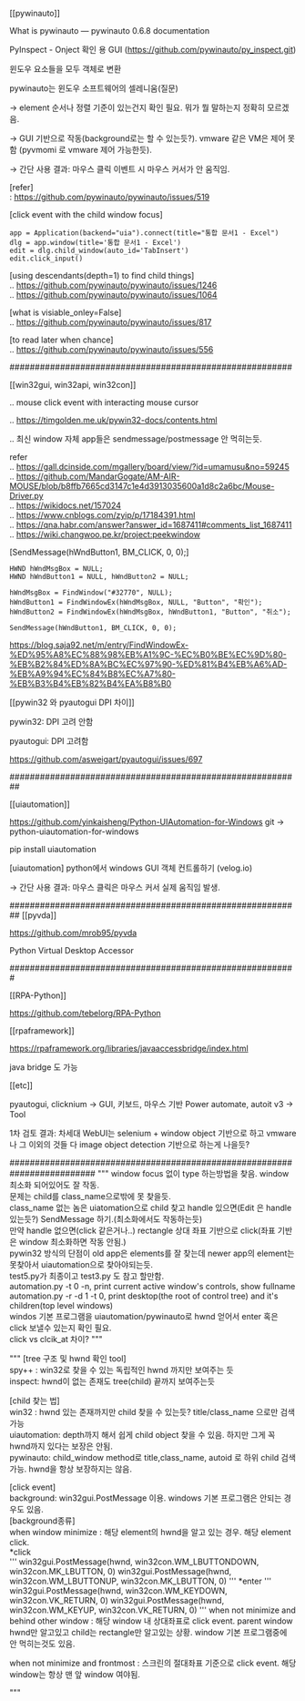 [[pywinauto]]

What is pywinauto — pywinauto 0.6.8 documentation

PyInspect - Onject  확인 용 GUI (https://github.com/pywinauto/py_inspect.git)

윈도우 요소들을 모두 객체로 변환

pywinauto는 윈도우 소프트웨어의 셀레니움(질문)

  

→ element 순서나 정렬 기준이 있는건지 확인 필요. 뭐가 뭘 말하는지 정확히 모르겠음.

→ GUI 기반으로 작동(background로는 할 수 있는듯?). vmware 같은 VM은 제어 못함 (pyvmomi 로 vmware 제어 가능한듯). 

→ 간단 사용 결과: 마우스 클릭 이벤트 시 마우스 커서가 안 움직임.
  
  

[refer]   
: https://github.com/pywinauto/pywinauto/issues/519

[click event with the child window focus]  
```
app = Application(backend="uia").connect(title="통합 문서1 - Excel")
dlg = app.window(title='통합 문서1 - Excel')
edit = dlg.child_window(auto_id='TabInsert')
edit.click_input()
```

[using descendants(depth=1) to find child things]  
.. https://github.com/pywinauto/pywinauto/issues/1246  
.. https://github.com/pywinauto/pywinauto/issues/1064  

[what is visiable_onley=False]  
.. https://github.com/pywinauto/pywinauto/issues/817  


[to read later when chance]  
.. https://github.com/pywinauto/pywinauto/issues/556  
  
########################################################

[[win32gui, win32api, win32con]]  

.. mouse click event with interacting mouse cursor  

.. https://timgolden.me.uk/pywin32-docs/contents.html  

.. 최신 window 자체 app들은 sendmessage/postmessage 안 먹히는듯.  
  
refer  
.. https://gall.dcinside.com/mgallery/board/view/?id=umamusu&no=59245  
.. https://github.com/MandarGogate/AM-AIR-MOUSE/blob/b8ffb7665cd3147c1e4d3913035600a1d8c2a6bc/Mouse-Driver.py  
.. https://wikidocs.net/157024  
.. https://www.cnblogs.com/zyip/p/17184391.html  
.. https://qna.habr.com/answer?answer_id=1687411#comments_list_1687411  
.. https://wiki.changwoo.pe.kr/project:peekwindow  
  

[SendMessage(hWndButton1, BM_CLICK, 0, 0);]  
```
HWND hWndMsgBox = NULL; 
HWND hWndButton1 = NULL, hWndButton2 = NULL; 

hWndMsgBox = FindWindow("#32770", NULL); 
hWndButton1 = FindWindowEx(hWndMsgBox, NULL, "Button", "확인"); 
hWndButton2 = FindWindowEx(hWndMsgBox, hWndButton1, "Button", "취소"); 

SendMessage(hWndButton1, BM_CLICK, 0, 0); 
```
https://blog.saja92.net/m/entry/FindWindowEx-%ED%95%A8%EC%88%98%EB%A1%9C-%EC%B0%BE%EC%9D%80-%EB%B2%84%ED%8A%BC%EC%97%90-%ED%81%B4%EB%A6%AD-%EB%A9%94%EC%84%B8%EC%A7%80-%EB%B3%B4%EB%82%B4%EA%B8%B0

[[pywin32 와 pyautogui DPI 차이]]  

pywin32: DPI 고려 안함

pyautogui: DPI 고려함

https://github.com/asweigart/pyautogui/issues/697

##########################################################

[[uiautomation]]

https://github.com/yinkaisheng/Python-UIAutomation-for-Windows
git → python-uiautomation-for-windows

pip install uiautomation

[uiautomation] python에서 windows GUI 객체 컨트롤하기 (velog.io)

→ 간단 사용 결과: 마우스 클릭은 마우스 커서 실제 움직임 발생. 

##########################################################
[[pyvda]]

https://github.com/mrob95/pyvda

Python Virtual Desktop Accessor

#########################################################

[[RPA-Python]]

https://github.com/tebelorg/RPA-Python
  


[[rpaframework]]

https://rpaframework.org/libraries/javaaccessbridge/index.html

java bridge 도 가능

  

[[etc]]

pyautogui, clicknium -> GUI, 키보드, 마우스 기반
Power automate, autoit v3 -> Tool

1차 검토 결과: 
차세대 WebUI는 selenium + window object 기반으로 하고 vmware 나 그 이외의 것들 다 image object detection 기반으로 하는게 나을듯?

#########################################################################
""" 
window focus 없이 type 하는방법을 찾음. window 최소화 되어있어도 잘 작동.  
문제는 child를 class_name으로밖에 못 찾을듯.   
class_name 없는 놈은 uiatomation으로 child 찾고 handle 있으면(Edit 은 handle 있는듯?) SendMessage 하기.(최소화에서도 작동하는듯)   
만약 handle 없으면(click 같은거나..) rectangle 상대 좌표 기반으로 click(좌표 기반은 window 최소화하면 작동 안됨.)  
pywin32 방식의 단점이 old app은 elements를 잘 찾는데 newer app의 element는 못찾아서 uiautomation으로 찾아야되는듯.  
test5.py가 최종이고 test3.py 도 참고 할만함.  
automation.py -t 0 -n, print current active window's controls, show fullname  
automation.py -r -d 1 -t 0, print desktop(the root of control tree) and it's children(top level windows)  
windos 기본 프로그램을 uiautomation/pywinauto로 hwnd 얻어서 enter 혹은 click 보낼수 있는지 확인 필요.  
click vs clcik_at 차이?
""" 

""" 
[tree 구조 및 hwnd 확인 tool]  
spy++ : win32로 찾을 수 있는 독립적인 hwnd 까지만 보여주는 듯  
inspect: hwnd이 없는 존재도 tree(child) 끝까지 보여주는듯  

[child 찾는 법]  
win32 : hwnd 있는 존재까지만 child 찾을 수 있는듯? title/class_name 으로만 검색 가능  
uiautomation: depth까지 해서 쉽게 child object 찾을 수 있음. 하지만 그게 꼭 hwnd까지 있다는 보장은 안됨.  
pywinauto: child_window method로 title,class_name, autoid 로 하위 child 검색가능. hwnd을 항상 보장하지는 않음.  

[click event]  
background: win32gui.PostMessage 이용. windows 기본 프로그램은 안되는 경우도 있음.  
[background종류]  
when window minimize : 해당 element의 hwnd을 알고 있는 경우. 해당 element click.  
*click  
'''
win32gui.PostMessage(hwnd, win32con.WM_LBUTTONDOWN, win32con.MK_LBUTTON, 0)
win32gui.PostMessage(hwnd, win32con.WM_LBUTTONUP, win32con.MK_LBUTTON, 0)
'''
*enter
'''
win32gui.PostMessage(hwnd, win32con.WM_KEYDOWN, win32con.VK_RETURN, 0)
win32gui.PostMessage(hwnd, win32con.WM_KEYUP, win32con.VK_RETURN, 0)
'''
when not minimize and behind other window : 해당 window 내 상대좌표로 click event. parent window hwnd만 알고있고 child는 rectangle만 알고있는 상황. window 기본 프로그램중에 안 먹히는것도 있음.  

when not minimize and frontmost : 스크린의 절대좌표 기준으로 click event. 해당 window는 항상 맨 앞 window 여야됨.  

"""


